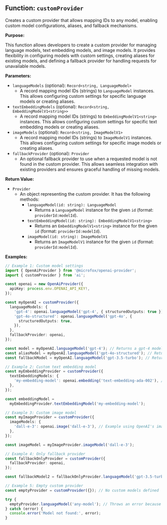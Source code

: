 ## Function: `customProvider`

Creates a custom provider that allows mapping IDs to any model, enabling custom model configurations, aliases, and fallback mechanisms.

**Purpose:**

This function allows developers to create a custom provider for managing language models, text embedding models, and image models. It provides flexibility in configuring models with custom settings, creating aliases for existing models, and defining a fallback provider for handling requests for unavailable models.

**Parameters:**

- `languageModels` (optional): `Record<string, LanguageModel>`
  - A record mapping model IDs (strings) to `LanguageModel` instances. This allows configuring custom settings for specific language models or creating aliases.
- `textEmbeddingModels` (optional): `Record<string, EmbeddingModelV1<string>>`
  - A record mapping model IDs (strings) to `EmbeddingModelV1<string>` instances. This allows configuring custom settings for specific text embedding models or creating aliases.
- `imageModels` (optional): `Record<string, ImageModelV1>`
  - A record mapping model IDs (strings) to `ImageModelV1` instances. This allows configuring custom settings for specific image models or creating aliases.
- `fallbackProvider` (optional): `Provider`
  - An optional fallback provider to use when a requested model is not found in the custom provider. This allows seamless integration with existing providers and ensures graceful handling of missing models.

**Return Value:**

- `Provider`
  - An object representing the custom provider. It has the following methods:
    - `languageModel(id: string): LanguageModel`
      - Returns a `LanguageModel` instance for the given `id` (format: `providerId:modelId`).
    - `textEmbeddingModel(id: string): EmbeddingModelV1<string>`
      - Returns an `EmbeddingModelV1<string>` instance for the given `id` (format: `providerId:modelId`).
    - `imageModel(id: string): ImageModelV1`
      - Returns an `ImageModelV1` instance for the given `id` (format: `providerId:modelId`).

**Examples:**

```typescript
// Example 1: Custom model settings
import { OpenAiProvider } from '@microfox/openai-provider';
import { customProvider } from 'ai';

const openai = new OpenAiProvider({
  apiKey: process.env.OPENAI_API_KEY!,
});

const myOpenAI = customProvider({
  languageModels: {
    'gpt-4': openai.languageModel('gpt-4', { structuredOutputs: true }),
    'gpt-4o-structured': openai.languageModel('gpt-4o', {
      structuredOutputs: true,
    }),
  },
  fallbackProvider: openai,
});

const model = myOpenAI.languageModel('gpt-4'); // Returns a gpt-4 model with structuredOutputs enabled
const aliasModel = myOpenAI.languageModel('gpt-4o-structured'); // Returns a gpt-4o model with structuredOutputs enabled and aliased as 'gpt-4o-structured'
const fallbackModel = myOpenAI.languageModel('gpt-3.5-turbo'); // Returns the gpt-3.5-turbo model from the fallback provider (openai)

// Example 2: Custom text embedding model
const myEmbeddingProvider = customProvider({
  textEmbeddingModels: {
    'my-embedding-model': openai.embedding('text-embedding-ada-002'), // Example using OpenAI's embedding model
  },
});

const embeddingModel =
  myEmbeddingProvider.textEmbeddingModel('my-embedding-model');

// Example 3: Custom image model
const myImageProvider = customProvider({
  imageModels: {
    'dall-e-3': openai.image('dall-e-3'), // Example using OpenAI's image model
  },
});

const imageModel = myImageProvider.imageModel('dall-e-3');

// Example 4: Only fallback provider
const fallbackOnlyProvider = customProvider({
  fallbackProvider: openai,
});

const fallbackModel2 = fallbackOnlyProvider.languageModel('gpt-3.5-turbo'); // Returns the gpt-3.5-turbo model from the fallback provider

// Example 5: Empty custom provider
const emptyProvider = customProvider({}); // No custom models defined

try {
  emptyProvider.languageModel('any-model'); // Throws an error because no model is found and no fallback is provided
} catch (error) {
  console.error('Model not found:', error);
}
```
